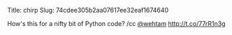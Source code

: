 Title: chirp
Slug: 74cdee305b2aa07617ee32eaf1674640

How's this for a nifty bit of Python code? /cc <a href="http://twitter.com/wehtam">@wehtam</a> <a href="http://t.co/77rR1n3g">http://t.co/77rR1n3g</a>
